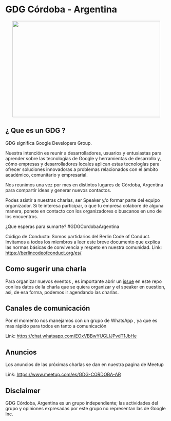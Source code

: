# GDG Córdoba - Argentina

<p align="center">
  <img width="460" height="300" src="https://secure.meetupstatic.com/photos/event/5/5/6/4/600_480981860.jpeg">
</p>

## ¿ Que es un GDG ?

GDG significa Google Developers Group.

Nuestra intención es reunir a desarrolladores, usuarios y entusiastas para aprender sobre las tecnologías de Google y herramientas de desarrollo y, cómo empresas y desarrolladores locales aplican estas tecnologías para ofrecer soluciones innovadoras a problemas relacionados con el ámbito académico, comunitario y empresarial.

Nos reunimos una vez por mes en distintos lugares de Córdoba, Argentina para compartir ideas y generar nuevos contactos.

Podes asistir a nuestras charlas, ser Speaker y/o formar parte del equipo organizador. Si te interesa participar, o que tu empresa colabore de alguna manera, ponete en contacto con los organizadores o buscanos en uno de los encuentros.

¿Que esperas para sumarte? #GDGCordobaArgentina

Código de Conducta: Somos partidarios del Berlin Code of Conduct. Invitamos a todos los miembros a leer este breve documento que explica las normas básicas de convivencia y respeto en nuestra comunidad. Link: https://berlincodeofconduct.org/es/

## Como sugerir una charla

Para organizar nuevos eventos , es importante abrir un [issue](https://github.com/gdgcordobaarg/TechTalks/issues) en este repo con los datos de la charla que se quiera organizar y el speaker en cuestion, asi, de esa forma, podemos ir agendando las charlas.

## Canales de comunicación

Por el momento nos manejamos con un grupo de WhatsApp , ya que es mas rápido para todos en tanto a comunicación

Link: https://chat.whatsapp.com/EOxVBBwYUGLIJPvdT1JbHe

## Anuncios

Los anuncios de las próximas charlas se dan en nuestra pagina de Meetup

Link: https://www.meetup.com/es/GDG-CORDOBA-AR

## Disclaimer

GDG Córdoba, Argentina es un grupo independiente; las actividades del grupo y opiniones expresadas por este grupo no representan las de Google Inc.
